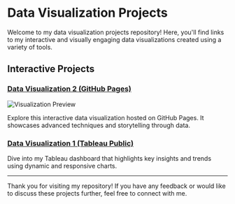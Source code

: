 # Data Visualization Projects  

Welcome to my data visualization projects repository! Here, you'll find links to my interactive and visually engaging data visualizations created using a variety of tools.  

## Interactive Projects  

### [Data Visualization 2 (GitHub Pages)](https://cyonjy.github.io/FIT3179/dv2/)  
![Visualization Preview](https://github.com/user-attachments/assets/cbd107dc-435c-4893-bc1d-39422ff8554b)  

Explore this interactive data visualization hosted on GitHub Pages. It showcases advanced techniques and storytelling through data.  

### [Data Visualization 1 (Tableau Public)](https://public.tableau.com/app/profile/yong.jy/viz/DataVisualisation1_17248662338500/Dashboard1)  
Dive into my Tableau dashboard that highlights key insights and trends using dynamic and responsive charts.  

---

Thank you for visiting my repository! If you have any feedback or would like to discuss these projects further, feel free to connect with me.  
